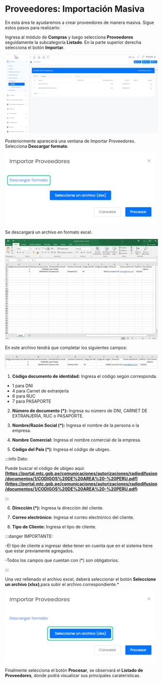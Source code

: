 # Proveedores: Importación Masiva

En esta área te ayudaremos a crear proveedores de manera masiva. Sigue estos pasos para realizarlo:

Ingresa al módulo de **Compras** y luego selecciona **Proveedores** seguidamente la subcategoría **Listado**. En la parte superior derecha selecciona el botón **Importar**.

![Alt text](img/provedores1.jpg)

Posteriormente aparecerá una ventana de Importar Proveedores. Selecciona **Descargar formato**.

![Alt text](img/provedores2.jpg)

Se descargará un archivo en formato excel.

![Alt text](img/provedores4.jpg)

En este archivo tendrá que completar los siguientes campos:

![Alt text](img/provedores5.jpg)

1. **Código documento de identidad:** Ingresa el código según corresponda.

- 1 para DNI
- 4 para Carnet de extranjería
- 6 para RUC
- 7 para PASAPORTE

2. **Número de documento (*):**  Ingresa su número de DNI, CARNET DE EXTRANJERÍA, RUC o PASAPORTE.

3. **Nombre/Razón Social (*):** Ingresa el nombre de la persona o la empresa.

4. **Nombre Comercial:** Ingresa el nombre comercial de la empresa.

5. **Código del País (*):** Ingresa el código de ubigeo.

:::info Dato:

Puede buscar el código de ubigeo aquí: **[https://portal.mtc.gob.pe/comunicaciones/autorizaciones/radiodifusion/documentos/1/CODIGOS%20DE%20AREA%20-%20PERU.pdf](https://portal.mtc.gob.pe/comunicaciones/autorizaciones/radiodifusion/documentos/1/CODIGOS%20DE%20AREA%20-%20PERU.pdf)**

:::

6. **Dirección (*):** Ingresa la dirección del cliente.

7. **Correo electrónico:** Ingresa el correo electrónico del cliente.

8. **Tipo de Cliente:** Ingresa el tipo de cliente.

:::danger IMPORTANTE:

-El tipo de cliente a ingresar debe tener en cuenta que en el sistema tiene que estar previamente agregados.

-Todos los campos que cuentan con (*) son obligatorios.

:::

Una vez rellenado el archivo excel, deberá seleccionar el botón **Seleccione un archivo (xlsx)**,para subir el archivo correspondiente.*

![Alt text](img/proveedores6.jpg)

Finalmente selecciona el botón **Procesar**, se observará el **Listado de Proveedores**, donde podrá visualizar sus principales caraterísticas.
